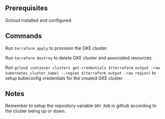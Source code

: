 ## Prerequisites

Gcloud installed and configured.

## Commands

Run `terraform apply` to provision the GKE cluster.

Run `terraform destroy` to delete GKE cluster and associated resources.

Run `gcloud container clusters get-credentials $(terraform output -raw kubernetes_cluster_name) --region $(terraform output -raw region)` to setup kubeconfig credentials for the created GKE cluster.

## Notes 

Remember to setup the repository variable `DRY_RUN` in github according to the cluster being up or down.
